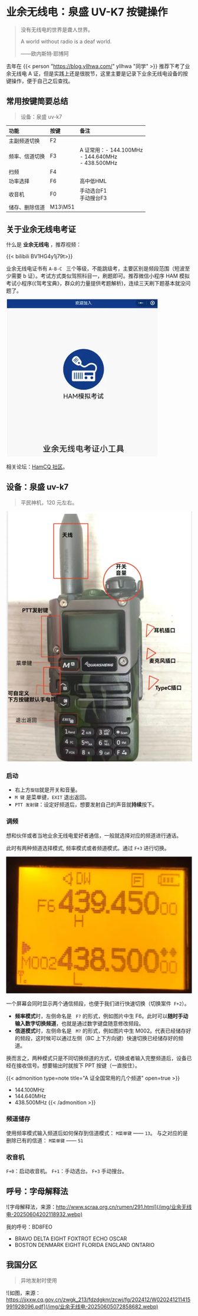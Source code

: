 #  业余无线电：泉盛 UV-K7 按键操作



> 没有无线电的世界是聋人世界。
> 
> A world without radio is a deaf world.
> 
> ——欧内斯特·耶博阿

去年在 {{< person "https://blog.yllhwa.com/" yllhwa "同学" >}} 推荐下考了业余无线电 A 证，但是实践上还是很脱节，这里主要是记录下业余无线电设备的按键操作，便于自己之后查找。

## 常用按键简要总结

> 设备：泉盛 uv-k7 

| 功能      | 按键      | 备注                                                 |
| :------ | :------ | :------------------------------------------------- |
| 主副频道切换  | F2      |                                                    |
| 频率、信道切换 | F3      | A 证常用：- 144.100MHz<br>- 144.640MHz<br>- 438.500MHz |
| 扫频      | F4      |                                                    |
| 功率选择    | F6      | 高中低HML                                             |
| 收音机     | F0      | 手动选台F1<br>手动搜台F3                                   |
| 储存、删除信道 | M13\M51 |                                                    |


## 关于业余无线电考证

什么是 **业余无线电** ，推荐视频：

{{< bilibili BV1HG4y1j79t>}}

业余无线电证书有 `A-B-C ` 三个等级，不能跳级考，主要区别是频段范围（短波至少需要 b 证）。考试方式类似驾照科目一，刷题即可。推荐微信小程序 HAM 模拟考试小程序(《驾考宝典》，群众的力量提供考题解析)，连续三天刷下题基本就没问题了。

![微信小程序 HAM 模拟考试小程序](/img/业余无线电-20250604184257572.webp)

相关论坛：[HamCQ 社区](https://forum.hamcq.cn/)。

## 设备：泉盛 uv-k7 

> 平民神机，120 元左右。

![设备页面](/img/业余无线电-20250604190500295.webp)

### 启动

- 右上方`旋钮`就是开关和音量。
- `M 键` 是菜单键，`EXIT` 退出返回。
- `PTT 发射键`：设定好频道后，想要发射自己的声音就**持续**按下。

### 调频

想和伙伴或者当地业余无线电爱好者通信，一般就选择对应的频道进行通话。

此时有两种频道选择模式, 频率模式或者频道模式。通过 `F+3` 进行切换。

![如图](/img/业余无线电-20250604191207619.webp)

一个屏幕会同时显示两个通信频段，也便于我们进行快速切换（切换案件` F+2`）。

- **频率模式**时，左侧命名是 ` F?` 的形式，例如图片中生 F6。此时可以**随时手动输入数字切换频道**，也就是通过数字键盘随意修改频段。
- **信道模式**时，左侧命名是 ` M?` 的形式，例如图片中生 M002。代表已经储存好的频段，这时候可以通过左侧（BC 上下方向键）快速切换已经储存好的频道。

换而言之，两种模式只是不同切换频道的方式，切换或者输入完整频道后，设备已经在接收信号。想要输出时就按下 PPT 按键（一直按住）。

{{< admonition type=note  title="A 证全国常用的几个频道" open=true >}}
- 144.100MHz
- 144.640MHz
- 438.500MHz
{{< /admonition >}}

### 频道储存 

使用频率模式输入频道后如何保存到信道模式： `M菜单键` —— `13`。
与之对应的是删除已有的信道： `M菜单键` —— `51`

### 收音机

`F+0`：启动收音机。
	`F+1`：手动选台。
	`F+3` 手动搜台。

## 呼号：字母解释法

![字母解释法，来源：http://www.scraa.org.cn/rumen/291.html](/img/业余无线电-20250604202118932.webp)

我的呼号：BD8FEO
- BRAVO  DELTA  EIGHT FOXTROT  ECHO OSCAR
- BOSTON DENMARK  EIGHT  FLORIDA  ENGLAND  ONTARIO 
## 我国分区

> 异地发射时使用

![如图，来源： https://jjxxw.cq.gov.cn/zwgk_213/fdzdgknr/zcwj/fg/202412/W020241211415991928096.pdf](/img/业余无线电-20250605072858682.webp)





